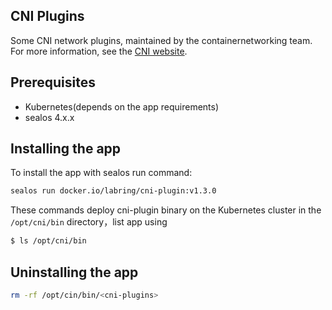 ## CNI Plugins

Some CNI network plugins, maintained by the containernetworking team. For more information, see the [CNI website](https://www.cni.dev/).

## Prerequisites

- Kubernetes(depends on the app requirements)
- sealos 4.x.x

## Installing the app

To install the app with sealos run  command:

```bash
sealos run docker.io/labring/cni-plugin:v1.3.0
```

These commands deploy cni-plugin binary on the Kubernetes cluster in the `/opt/cni/bin` directory，list app using

```bash
$ ls /opt/cni/bin
```

## Uninstalling the app

```bash
rm -rf /opt/cin/bin/<cni-plugins>
```

